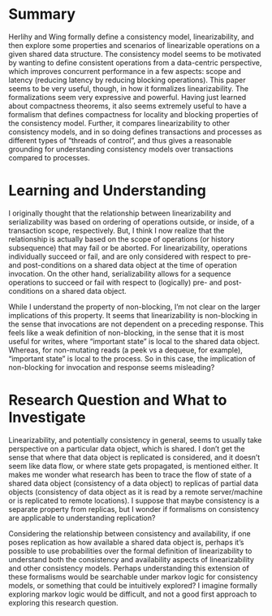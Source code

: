 # Summary
Herlihy and Wing formally define a consistency model, linearizability, and then explore some properties and scenarios of linearizable operations on a given shared data structure. The consistency model seems to be motivated by wanting to define consistent operations from a data-centric perspective, which improves concurrent performance in a few aspects: scope and latency (reducing latency by reducing blocking operations). This paper seems to be very useful, though, in how it formalizes linearizability. The formalizations seem very expressive and powerful. Having just learned about compactness theorems, it also seems extremely useful to have a formalism that defines compactness for locality and blocking properties of the consistency model. Further, it compares linearizability to other consistency models, and in so doing defines transactions and processes as different types of “threads of control”, and thus gives a reasonable grounding for understanding consistency models over transactions compared to processes.

# Learning and Understanding
I originally thought that the relationship between linearizability and serializability was based on ordering of operations outside, or inside, of a transaction scope, respectively. But, I think I now realize that the relationship is actually based on the scope of operations (or history subsequence) that may fail or be aborted. For linearizability, operations individually succeed or fail, and are only considered with respect to pre- and post-conditions on a shared data object at the time of operation invocation. On the other hand, serializability allows for a sequence operations to succeed or fail with respect to (logically) pre- and post-conditions on a shared data object.


While I understand the property of non-blocking, I’m not clear on the larger implications of this property. It seems that linearizability is non-blocking in the sense that invocations are not dependent on a preceding response. This feels like a weak definition of non-blocking, in the sense that it is most useful for writes, where “important state” is local to the shared data object. Whereas, for non-mutating reads (a peek vs a dequeue, for example), “important state” is local to the process. So in this case, the implication of non-blocking for invocation and response seems misleading?

# Research Question and What to Investigate
Linearizability, and potentially consistency in general, seems to usually take perspective on a particular data object, which is shared. I don’t get the sense that where that data object is replicated is considered, and it doesn’t seem like data flow, or where state gets propagated, is mentioned either. It makes me wonder what research has been to trace the flow of state of a shared data object (consistency of a data object) to replicas of partial data objects (consistency of data object as it is read by a remote server/machine or is replicated to remote locations). I suppose that maybe consistency is a separate property from replicas, but I wonder if formalisms on consistency are applicable to understanding replication?

Considering the relationship between consistency and availability, if one poses replication as how available a shared data object is, perhaps it’s possible to use probabilities over the formal definition of linearizability to understand both the consistency and availability aspects of linearizability and other consistency models. Perhaps understanding this extension of these formalisms would be searchable under markov logic for consistency models, or something that could be intuitively explored? I imagine formally exploring markov logic would be difficult, and not a good first approach to exploring this research question.
